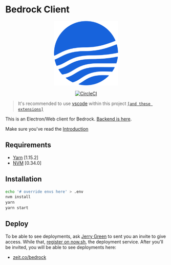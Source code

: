 # Bedrock Client

<p align="center">
  <a href="https://bedrock.ai">
    <img height="200" alt="Bedrock" target="_blank" src="/assets/bedrock.svg" />
  </a>
</p>

<p align="center">
  <a href="https://circleci.com/gh/prometheonsystems/bedrock-client2">
    <img height="20" alt="CircleCI" target="_blank" src="https://circleci.com/gh/prometheonsystems/bedrock-client2.svg?style=shield&circle-token=05d1586190f934f95d9337630ac88c2e64fa2efd" />
  </a>
</p>

> It's recommended to use [vscode](https://code.visualstudio.com/) within this project [`[and these extensions]`](wiki/vscode-recommendations.md)

This is an Electron/Web client for Bedrock. [Backend is here](https://github.com/prometheonsystems/bedrock-backend).

Make sure you've read the [Introduction](wiki/introduction.md)

## Requirements

- [Yarn](https://yarnpkg.com/en/docs/install) [1.15.2]
- [NVM](https://github.com/nvm-sh/nvm/blob/master/README.md#install--update-script) [0.34.0]

## Installation

```bash
echo '# override envs here' > .env
nvm install
yarn
yarn start
```

## Deploy

To be able to see deployments, ask [Jerry Green](tg://resolve?domain=jerrygreen) to sent you an invite to give access. While that, [register on now.sh](https://zeit.co/github-setup), the deployment service. After you'll be invited, you will be able to see deployments here:

- [zeit.co/bedrock](https://zeit.co/bedrock)
